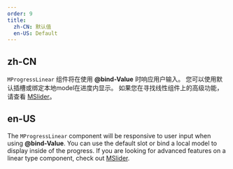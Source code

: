 ```yaml
---
order: 9
title:
  zh-CN: 默认值
  en-US: Default
---
```


## zh-CN

`MProgressLinear` 组件将在使用 **@bind-Value** 时响应用户输入。 您可以使用默认插槽或绑定本地model在进度内显示。 如果您在寻找线性组件上的高级功能，请查看 [MSlider](/components/sliders)。

## en-US

The `MProgressLinear` component will be responsive to user input when using **@bind-Value**. You can use the default
slot or bind a local model to display inside of the progress. If you are looking for advanced features on a linear type component, check out [MSlider](/components/sliders).